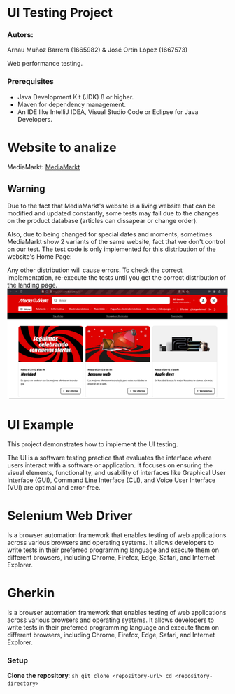 # UI Testing Project
### Autors: 
Arnau Muñoz Barrera (1665982) &
José Ortín López (1667573)

Web performance testing.

### Prerequisites
- Java Development Kit (JDK) 8 or higher.
- Maven for dependency management.
- An IDE like IntelliJ IDEA, Visual Studio Code or Eclipse for Java Developers.

# Website to analize
MediaMarkt: [MediaMarkt](https://www.mediamarkt.es/es?ds_rl=1275860&gad_source=1&gclid=EAIaIQobChMI9cju8OSIigMV66doCR27jC3GEAAYASAAEgIS2_D_BwE&gclsrc=aw.ds&utm_campaign=rt_search_brand_nsp_na_MM-ES-S-G-BRAND-TEXT-BRAND-PURE.BRAND-ALL-ALL&utm_medium=cpc&utm_source=google)

## Warning
Due to the fact that MediaMarkt's website is a living website that can be modified and updated constantly, 
some tests may fail due to the changes on the product database (articles can dissapear or change order).

Also, due to being changed for special dates and moments, sometimes MediaMarkt show 2 variants of the same website, fact that we don't control on our test.
The test code is only implemented for this distribution of the website's Home Page:

Any other distribution will cause errors. To check the correct implementation, re-execute the tests until you get the correct distribution of the landing page.
![Distribution](distribution.png)


# UI Example
This project demonstrates how to implement the UI testing.

The UI is a software testing practice that evaluates the interface where users interact with a software or application.
It focuses on ensuring the visual elements, functionality, and usability of interfaces like Graphical User Interface (GUI), 
Command Line Interface (CLI), and Voice User Interface (VUI) are optimal and error-free.

# Selenium Web Driver
Is a browser automation framework that enables testing of web applications across various browsers and operating systems. 
It allows developers to write tests in their preferred programming language and execute them on different browsers, including Chrome, Firefox, Edge, Safari, and Internet Explorer.

# Gherkin
Is a browser automation framework that enables testing of web applications across various browsers and operating systems. 
It allows developers to write tests in their preferred programming language and execute them on different browsers, including Chrome, Firefox, Edge, Safari, and Internet Explorer.

### Setup

**Clone the repository**:
    ```sh
    git clone <repository-url>
    cd <repository-directory>
    ```

